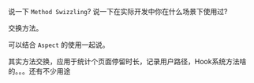 说一下 `Method Swizzling`? 说一下在实际开发中你在什么场景下使用过?

交换方法。


可以结合 `Aspect` 的使用一起说。

其实方法交换，应用于统计个页面停留时长，记录用户路径，Hook系统方法啥的。。。还有不少用途


